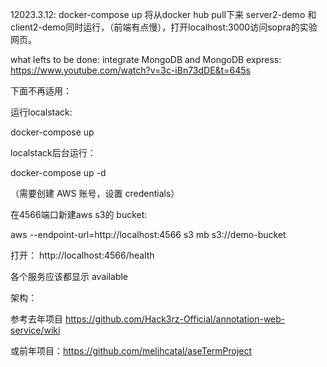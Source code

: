 12023.3.12:
docker-compose up
将从docker hub pull下来 server2-demo 和 client2-demo同时运行，（前端有点慢），打开localhost:3000访问sopra的实验网页。

what lefts to be done:
integrate MongoDB and MongoDB express: https://www.youtube.com/watch?v=3c-iBn73dDE&t=645s








下面不再适用：


运行localstack:

docker-compose up

localstack后台运行：

docker-compose up -d

（需要创建 AWS 账号，设置 credentials）

在4566端口新建aws s3的 bucket:

aws --endpoint-url=http://localhost:4566 s3 mb s3://demo-bucket

打开：
http://localhost:4566/health

各个服务应该都显示 available





架构：

参考去年项目 https://github.com/Hack3rz-Official/annotation-web-service/wiki

或前年项目：https://github.com/melihcatal/aseTermProject


